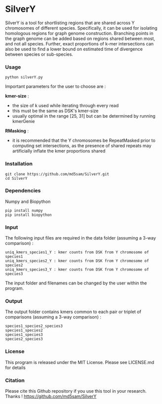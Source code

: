 # SilverY

SilverY is a tool for shortlisting regions that are shared across Y chromosomes of different species. Specifically, it can be used for isolating homologous regions for graph genome construction. Branching points in the graph genome can be added based on regions shared between most, and not all species. Further, exact proportions of k-mer intersections can also be used to find a lower bound on estimated time of divergence between species or sub-species. 

### Usage  

    python silverY.py
  	
Important parameters for the user to choose are : 


**kmer-size** : 
- the size of k used while iterating through every read 
- this must be the same as DSK's kmer-size
- usually optimal in the range [25, 31] but can be determined by running kmerGenie

**RMasking** :
- it is recommended that the Y chromosomes be RepeatMasked prior to computing set intersections, as the presence of shared repeats may artificially inflate the kmer proportions shared


### Installation 

	git clone https://github.com/md5sam/SilverY.git
	cd SilverY


### Dependencies     

Numpy and Biopython

    pip install numpy
    pip install biopython
    

### Input

The following input files are required in the data folder (assuming a 3-way comparison) : 
    	
	uniq_kmers_species1_Y : kmer counts from DSK from Y chromosome of species1
	uniq_kmers_species2_Y : kmer counts from DSK from Y chromosome of species2
	uniq_kmers_species3_Y : kmer counts from DSK from Y chromosome of species3

The input folder and filenames can be changed by the user within the program. 


### Output 

The output folder contains kmers common to each pair or triplet of comparisons (assuming a 3-way comparison) :

    species1_species2_species3
    species1_species2
    species1_species3
    species2_species3
    



### License
This program is released under the MIT License. Please see LICENSE.md for details


### Citation
Please cite this Github repository if you use this tool in your research. Thanks !
https://github.com/md5sam/SilverY
